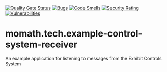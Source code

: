 [![Quality Gate Status](https://sonarcloud.io/api/project_badges/measure?project=MoMath1_momath.tech.example-control-system-receiver&metric=alert_status)](https://sonarcloud.io/summary/new_code?id=MoMath1_momath.tech.example-control-system-receiver) [![Bugs](https://sonarcloud.io/api/project_badges/measure?project=MoMath1_momath.tech.example-control-system-receiver&metric=bugs)](https://sonarcloud.io/summary/new_code?id=MoMath1_momath.tech.example-control-system-receiver) [![Code Smells](https://sonarcloud.io/api/project_badges/measure?project=MoMath1_momath.tech.example-control-system-receiver&metric=code_smells)](https://sonarcloud.io/summary/new_code?id=MoMath1_momath.tech.example-control-system-receiver) [![Security Rating](https://sonarcloud.io/api/project_badges/measure?project=MoMath1_momath.tech.example-control-system-receiver&metric=security_rating)](https://sonarcloud.io/summary/new_code?id=MoMath1_momath.tech.example-control-system-receiver) [![Vulnerabilities](https://sonarcloud.io/api/project_badges/measure?project=MoMath1_momath.tech.example-control-system-receiver&metric=vulnerabilities)](https://sonarcloud.io/summary/new_code?id=MoMath1_momath.tech.example-control-system-receiver)

# momath.tech.example-control-system-receiver
An example application for listening to messages from the Exhibit Controls System
